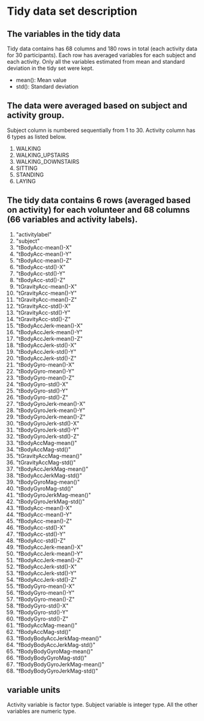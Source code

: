 # Tidy data set description
## The variables in the tidy data
Tidy data contains has 68 columns and 180 rows in total (each activity data for 30 participants). Each row has averaged variables for each subject and each activity.
Only all the variables estimated from mean and standard deviation in the tidy set were kept.
*	mean(): Mean value
*	std(): Standard deviation
## The data were averaged based on subject and activity group.
Subject column is numbered sequentially from 1 to 30. Activity column has 6 types as listed below.
1.	WALKING
2.	WALKING_UPSTAIRS
3.	WALKING_DOWNSTAIRS
4.	SITTING
5.	STANDING
6.	LAYING
## The tidy data contains 6 rows (averaged based on activity) for each volunteer and 68 columns (66 variables and activity labels).
1.	"activitylabel"
2.	"subject"
3.	"tBodyAcc-mean()-X"
4.	"tBodyAcc-mean()-Y"
5.	"tBodyAcc-mean()-Z"
6.	"tBodyAcc-std()-X"
7.	"tBodyAcc-std()-Y"
8.	"tBodyAcc-std()-Z"
9.	"tGravityAcc-mean()-X"
10.	"tGravityAcc-mean()-Y"
11.	"tGravityAcc-mean()-Z"
12.	"tGravityAcc-std()-X"
13.	"tGravityAcc-std()-Y"
14.	"tGravityAcc-std()-Z"
15.	"tBodyAccJerk-mean()-X"
16.	"tBodyAccJerk-mean()-Y"
17.	"tBodyAccJerk-mean()-Z"
18.	"tBodyAccJerk-std()-X"
19.	"tBodyAccJerk-std()-Y"
20.	"tBodyAccJerk-std()-Z"
21.	"tBodyGyro-mean()-X"
22.	"tBodyGyro-mean()-Y"
23.	"tBodyGyro-mean()-Z"
24.	"tBodyGyro-std()-X"
25.	"tBodyGyro-std()-Y"
26.	"tBodyGyro-std()-Z"
27.	"tBodyGyroJerk-mean()-X"
28.	"tBodyGyroJerk-mean()-Y"
29.	"tBodyGyroJerk-mean()-Z"
30.	"tBodyGyroJerk-std()-X"
31.	"tBodyGyroJerk-std()-Y"
32.	"tBodyGyroJerk-std()-Z"
33.	"tBodyAccMag-mean()"
34.	"tBodyAccMag-std()"
35.	"tGravityAccMag-mean()"
36.	"tGravityAccMag-std()"
37.	"tBodyAccJerkMag-mean()"
38.	"tBodyAccJerkMag-std()"
39.	"tBodyGyroMag-mean()"
40.	"tBodyGyroMag-std()"
41.	"tBodyGyroJerkMag-mean()"
42.	"tBodyGyroJerkMag-std()"
43.	"fBodyAcc-mean()-X"
44.	"fBodyAcc-mean()-Y"
45.	"fBodyAcc-mean()-Z"
46.	"fBodyAcc-std()-X"
47.	"fBodyAcc-std()-Y"
48.	"fBodyAcc-std()-Z"
49.	"fBodyAccJerk-mean()-X"
50.	"fBodyAccJerk-mean()-Y"
51.	"fBodyAccJerk-mean()-Z"
52.	"fBodyAccJerk-std()-X"
53.	"fBodyAccJerk-std()-Y"
54.	"fBodyAccJerk-std()-Z"
55.	"fBodyGyro-mean()-X"
56.	"fBodyGyro-mean()-Y"
57.	"fBodyGyro-mean()-Z"
58.	"fBodyGyro-std()-X"
59.	"fBodyGyro-std()-Y"
60.	"fBodyGyro-std()-Z"
61.	"fBodyAccMag-mean()"
62.	"fBodyAccMag-std()"
63.	"fBodyBodyAccJerkMag-mean()"
64.	"fBodyBodyAccJerkMag-std()"
65.	"fBodyBodyGyroMag-mean()"
66.	"fBodyBodyGyroMag-std()"
67.	"fBodyBodyGyroJerkMag-mean()"
68.	"fBodyBodyGyroJerkMag-std()"
## variable units
Activity variable is factor type. Subject variable is integer type. All the other variables are numeric type.

